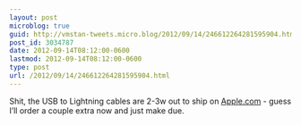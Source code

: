 ```yaml
---
layout: post
microblog: true
guid: http://vmstan-tweets.micro.blog/2012/09/14/246612264281595904.html
post_id: 3034787
date: 2012-09-14T08:12:00-0600
lastmod: 2012-09-14T08:12:00-0600
type: post
url: /2012/09/14/246612264281595904.html
---
```

Shit, the USB to Lightning cables are 2-3w out to ship on <a href="http://Apple.com">Apple.com</a> - guess I’ll order a couple extra now and just make due.
